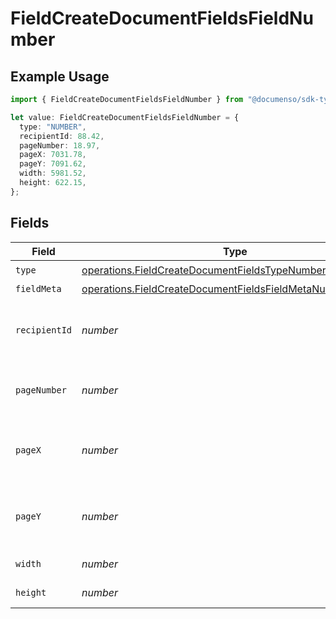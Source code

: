# FieldCreateDocumentFieldsFieldNumber

## Example Usage

```typescript
import { FieldCreateDocumentFieldsFieldNumber } from "@documenso/sdk-typescript/models/operations";

let value: FieldCreateDocumentFieldsFieldNumber = {
  type: "NUMBER",
  recipientId: 88.42,
  pageNumber: 18.97,
  pageX: 7031.78,
  pageY: 7091.62,
  width: 5981.52,
  height: 622.15,
};
```

## Fields

| Field                                                                                                                                    | Type                                                                                                                                     | Required                                                                                                                                 | Description                                                                                                                              |
| ---------------------------------------------------------------------------------------------------------------------------------------- | ---------------------------------------------------------------------------------------------------------------------------------------- | ---------------------------------------------------------------------------------------------------------------------------------------- | ---------------------------------------------------------------------------------------------------------------------------------------- |
| `type`                                                                                                                                   | [operations.FieldCreateDocumentFieldsTypeNumberRequest1](../../models/operations/fieldcreatedocumentfieldstypenumberrequest1.md)         | :heavy_check_mark:                                                                                                                       | N/A                                                                                                                                      |
| `fieldMeta`                                                                                                                              | [operations.FieldCreateDocumentFieldsFieldMetaNumberRequest](../../models/operations/fieldcreatedocumentfieldsfieldmetanumberrequest.md) | :heavy_minus_sign:                                                                                                                       | N/A                                                                                                                                      |
| `recipientId`                                                                                                                            | *number*                                                                                                                                 | :heavy_check_mark:                                                                                                                       | The ID of the recipient to create the field for.                                                                                         |
| `pageNumber`                                                                                                                             | *number*                                                                                                                                 | :heavy_check_mark:                                                                                                                       | The page number the field will be on.                                                                                                    |
| `pageX`                                                                                                                                  | *number*                                                                                                                                 | :heavy_check_mark:                                                                                                                       | The X coordinate of where the field will be placed.                                                                                      |
| `pageY`                                                                                                                                  | *number*                                                                                                                                 | :heavy_check_mark:                                                                                                                       | The Y coordinate of where the field will be placed.                                                                                      |
| `width`                                                                                                                                  | *number*                                                                                                                                 | :heavy_check_mark:                                                                                                                       | The width of the field.                                                                                                                  |
| `height`                                                                                                                                 | *number*                                                                                                                                 | :heavy_check_mark:                                                                                                                       | The height of the field.                                                                                                                 |